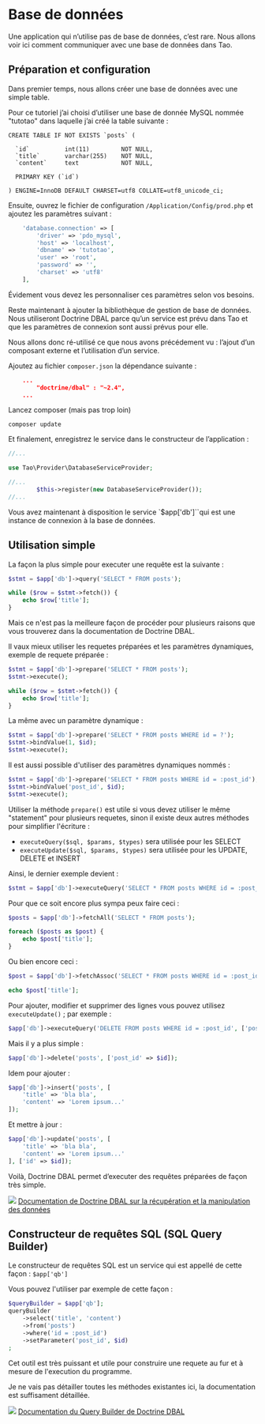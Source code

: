 # Base de données

Une application qui n’utilise pas de base de données, c’est rare. Nous allons voir ici comment communiquer avec une base de données dans Tao.

## Préparation et configuration

Dans premier temps, nous allons créer une base de données avec une simple table.

Pour ce tutoriel j’ai choisi d’utiliser une base de donnée MySQL nommée "tutotao" dans laquelle j’ai créé la table suivante :

```
CREATE TABLE IF NOT EXISTS `posts` (

  `id`          int(11)         NOT NULL,
  `title`       varchar(255)    NOT NULL,
  `content`     text            NOT NULL,

  PRIMARY KEY (`id`)

) ENGINE=InnoDB DEFAULT CHARSET=utf8 COLLATE=utf8_unicode_ci;
```

Ensuite, ouvrez le fichier de configuration `/Application/Config/prod.php` et ajoutez les paramètres suivant :

```php
    'database.connection' => [
        'driver' => 'pdo_mysql',
        'host' => 'localhost',
        'dbname' => 'tutotao',
        'user' => 'root',
        'password' => '',
        'charset' => 'utf8'
    ],
```

Évidement vous devez les personnaliser ces paramètres selon vos besoins.

Reste maintenant à ajouter la bibliothèque de gestion de base de données. Nous utiliseront Doctrine DBAL parce qu’un service est prévu dans Tao et que les paramètres de connexion sont aussi prévus pour elle.

Nous allons donc ré-utilisé ce que nous avons précédement vu : l’ajout d’un composant externe et l’utilisation d’un service.

Ajoutez au fichier `composer.json` la dépendance suivante :

```json
    ...
        "doctrine/dbal" : "~2.4",
    ...
```

Lancez composer (mais pas trop loin)

```
composer update
```

Et finalement, enregistrez le service dans le constructeur de l’application :


```php
//...

use Tao\Provider\DatabaseServiceProvider;

//...
        $this->register(new DatabaseServiceProvider());
//...
```

Vous avez maintenant à disposition le service `$app['db']``qui est une instance de connexion à la base de données.

## Utilisation simple

La façon la plus simple pour executer une requête est la suivante :

```php
$stmt = $app['db']->query('SELECT * FROM posts');

while ($row = $stmt->fetch()) {
    echo $row['title'];
}
```

Mais ce n'est pas la meilleure façon de procéder pour plusieurs raisons que vous trouverez dans la documentation de Doctrine DBAL.

Il vaux mieux utiliser les requetes préparées et les paramètres dynamiques, exemple de requete préparée :

```php
$stmt = $app['db']->prepare('SELECT * FROM posts');
$stmt->execute();

while ($row = $stmt->fetch()) {
    echo $row['title'];
}
```

La même avec un paramètre dynamique :

```php
$stmt = $app['db']->prepare('SELECT * FROM posts WHERE id = ?');
$stmt->bindValue(1, $id);
$stmt->execute();
```

Il est aussi possible d'utiliser des paramètres dynamiques nommés :

```php
$stmt = $app['db']->prepare('SELECT * FROM posts WHERE id = :post_id');
$stmt->bindValue('post_id', $id);
$stmt->execute();
```

Utiliser la méthode `prepare()` est utile si vous devez utiliser le même "statement" pour plusieurs requetes,
sinon il existe deux autres méthodes pour simplifier l'écriture :

- `executeQuery($sql, $params, $types)` sera utilisée pour les SELECT
- `executeUpdate($sql, $params, $types)` sera utilisée pour les UPDATE, DELETE et INSERT

Ainsi, le dernier exemple devient :

```php
$stmt = $app['db']->executeQuery('SELECT * FROM posts WHERE id = :post_id', ['post_id' => $id]);
```

Pour que ce soit encore plus sympa peux faire ceci :

```php
$posts = $app['db']->fetchAll('SELECT * FROM posts');

foreach ($posts as $post) {
    echo $post['title'];
}
```

Ou bien encore ceci :

```php
$post = $app['db']->fetchAssoc('SELECT * FROM posts WHERE id = :post_id', ['post_id' => $id]);

echo $post['title'];
```

Pour ajouter, modifier et supprimer des lignes vous pouvez utilisez `executeUpdate()` ; par exemple :

```php
$app['db']->executeQuery('DELETE FROM posts WHERE id = :post_id', ['post_id' => $id]);
```

Mais il y a plus simple :

```php
$app['db']->delete('posts', ['post_id' => $id]);
```

Idem pour ajouter :

```php
$app['db']->insert('posts', [
    'title' => 'bla bla',
    'content' => 'Lorem ipsum...'
]);
```

Et mettre à jour :

```php
$app['db']->update('posts', [
    'title' => 'bla bla',
    'content' => 'Lorem ipsum...'
], ['id' => $id]);
```

Voilà, Doctrine DBAL permet d’executer des requêtes préparées de façon très simple.


![](https://raw.githubusercontent.com/forxer/tao-tuto/master/book/assets/text-html.png)
[Documentation de Doctrine DBAL sur la récupération et la manipulation des données](http://doctrine-dbal.readthedocs.org/en/latest/reference/data-retrieval-and-manipulation.html)

## Constructeur de requêtes SQL (SQL Query Builder)

Le constructeur de requêtes SQL est un service qui est appellé de cette façon : `$app['qb']`

Vous pouvez l'utiliser par exemple de cette façon :

```php
$queryBuilder = $app['qb'];
queryBuilder
    ->select('title', 'content')
    ->from('posts')
    ->where('id = :post_id')
    ->setParameter('post_id', $id)
;
```

Cet outil est très puissant et utile pour construire une requete au fur et à mesure de l'execution du programme.

Je ne vais pas détailler toutes les méthodes existantes ici, la documentation est suffisament détaillée.

![](https://raw.githubusercontent.com/forxer/tao-tuto/master/book/assets/text-html.png)
[Documentation du Query Builder de Doctrine DBAL](http://doctrine-dbal.readthedocs.org/en/latest/reference/query-builder.html)

